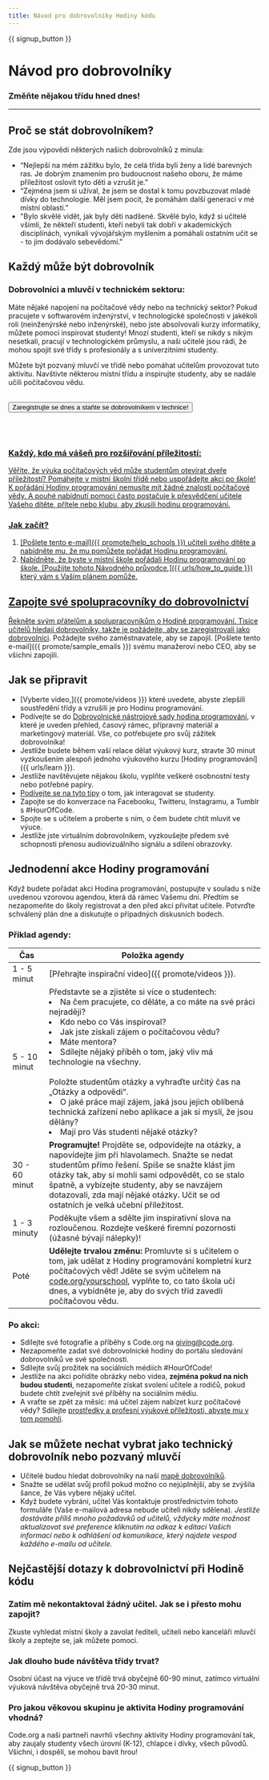 ```yaml
---
title: Návod pro dobrovolníky Hodiny kódu
---
```


{{ signup_button }}

# Návod pro dobrovolníky
### Změňte nějakou třídu hned dnes!

***

## Proč se stát dobrovolníkem?
Zde jsou výpovědi některých našich dobrovolníků z minula:

- “Nejlepší na mém zážitku bylo, že celá třída byli ženy a lidé barevných ras. Je dobrým znamením pro budoucnost našeho oboru, že máme příležitost oslovit tyto děti a vzrušit je.”
- “Zejména jsem si užíval, že jsem se dostal k tomu povzbuzovat mladé dívky do technologie. Měl jsem pocit, že pomáhám další generaci v mé místní oblasti.”
- "Bylo skvělé vidět, jak byly děti nadšené. Skvělé bylo, když si učitelé všimli, že někteří studenti, kteří nebyli tak dobří v akademických disciplínách, vynikali vývojářským myšlením a pomáhali ostatním učit se - to jim dodávalo sebevědomí."

## Každý může být dobrovolník
### Dobrovolníci a mluvčí v technickém sektoru:
Máte nějaké napojení na počítačové vědy nebo na technický sektor? Pokud pracujete v softwarovém inženýrství, v technologické společnosti v jakékoli roli (neinženýrské nebo inženýrské), nebo jste absolvovali kurzy informatiky, můžete pomoci inspirovat studenty! Mnozí studenti, kteří se nikdy s nikým nesetkali, pracují v technologickém průmyslu, a naši učitelé jsou rádi, že mohou spojit své třídy s profesionály a s univerzitními studenty.

Můžete být pozvaný mluvčí ve třídě nebo pomáhat učitelům provozovat tuto aktivitu. Navštivte některou místní třídu a inspirujte studenty, aby se nadále učili počítačovou vědu.
<br>
<br>

<a href="https://code.org/volunteer"><button>Zaregistrujte se dnes a staňte se dobrovolníkem v technice!</button>

<br>
<br>

### Každý, kdo má vášeň pro rozšiřování příležitostí:
Věříte, že výuka počítačových věd může studentům otevírat dveře příležitostí? Pomáhejte v místní školní třídě nebo uspořádejte akci po škole! K pořádání Hodiny programování nemusíte mít žádné znalosti počítačové vědy. A pouhé nabídnutí pomoci často postačuje k přesvědčení učitele Vašeho dítěte, přítele nebo klubu, aby zkusili hodinu programování.

### Jak začít?

1. [Pošlete tento e-mail]({{ promote/help_schools }}) učiteli svého dítěte a nabídněte mu, že mu pomůžete pořádat Hodinu programování.
2. Nabídněte, že byste v místní škole pořádali Hodinu programování po škole. [Použijte tohoto Návodného průvodce,]({{ urls/how_to_guide }}) který vám s Vaším plánem pomůže.

## Zapojte své spolupracovníky do dobrovolnictví
Řekněte svým přátelům a spolupracovníkům o Hodině programování. Tisíce učitelů hledají dobrovolníky, takže je požádejte, aby [se zaregistrovali jako dobrovolníci](https://code.org/volunteer). Požádejte svého zaměstnavatele, aby se zapojil. [Pošlete tento e-mail]({{ promote/sample_emails }}) svému manažerovi nebo CEO, aby se všichni zapojili.

## Jak se připravit
- [Vyberte video,]({{ promote/videos }}) které uvedete, abyste zlepšili soustředění třídy a vzrušili je pro Hodinu programování.
- Podívejte se do [Dobrovolnické nástrojové sady hodina programování,](/files/hoc-volunteer-toolkit.pdf) v které je uveden přehled, časový rámec, přípravný materiál a marketingový materiál. Vše, co potřebujete pro svůj zážitek dobrovolníka!
- Jestliže budete během vaší relace dělat výukový kurz, stravte 30 minut vyzkoušením alespoň jednoho výukového kurzu [Hodiny programování]({{ urls/learn }}).
- Jestliže navštěvujete nějakou školu, vyplňte veškeré osobnostní testy nebo potřebné papíry.
- [Podívejte se na tyto tipy](https://code.org/files/CSTT_Volunteers.pdf) o tom, jak interagovat se studenty.
- Zapojte se do konverzace na Facebooku, Twitteru, Instagramu, a Tumblr s #HourOfCode.
- Spojte se s učitelem a proberte s ním, o čem budete chtít mluvit ve výuce.
- Jestliže jste virtuálním dobrovolníkem, vyzkoušejte předem své schopnosti přenosu audiovizuálního signálu a sdílení obrazovky.

## Jednodenní akce Hodiny programování
Když budete pořádat akci Hodina programování, postupujte v souladu s níže uvedenou vzorovou agendou, která dá rámec Vašemu dni. Předtím se nezapomeňte do školy registrovat a den před akcí přivítat učitele. Potvrďte schválený plán dne a diskutujte o případných diskusních bodech.

### Příklad agendy:

| Čas           | Položka agendy                                                                                                                                                                                                                                                                                                                                                     |
| ------------- | ------------------------------------------------------------------------------------------------------------------------------------------------------------------------------------------------------------------------------------------------------------------------------------------------------------------------------------------------------------------ |
| 1 - 5 minut   | [Přehrajte inspirační video]({{ promote/videos }}).                                                                                                                                                                                                                                                                                                                |
| 5 - 10 minut  | Představte se a zjistěte si více o studentech: </ul><li>Na čem pracujete, co děláte, a co máte na své práci nejraději?</li><li>Kdo nebo co Vás inspiroval?</li><li>Jak jste získali zájem o počítačovou vědu?</li><li>Máte mentora?</li><li>Sdílejte nějaký příběh o tom, jaký vliv má technologie na všechny.</li><br>Položte studentům otázky a vyhraďte určitý čas na „Otázky a odpovědi“.</br> <li> O jaké práce mají zájem, jaká jsou jejich oblíbená technická zařízení nebo aplikace a jak si myslí, že jsou dělány? </li><li> Mají pro Vás studenti nějaké otázky?</ul> |
| 30 - 60 minut | **Programujte!** Projděte se, odpovídejte na otázky, a napovídejte jim při hlavolamech. Snažte se nedat studentům přímo řešení. Spíše se snažte klást jim otázky tak, aby si mohli sami odpovědět, co se stalo špatně, a vybízejte studenty, aby se navzájem dotazovali, zda mají nějaké otázky. Učit se od ostatních je velká učební příležitost.                 |
| 1 - 3 minuty  | Poděkujte všem a sdělte jim inspirativní slova na rozloučenou. Rozdejte veškeré firemní pozornosti (úžasné bývají nálepky)!                                                                                                                                                                                                                                        |
| Poté          | **Udělejte trvalou změnu:** Promluvte si s učitelem o tom, jak udělat z Hodiny programování kompletní kurz počítačových věd! Jděte se svým učitelem na [code.org/yourschool](https://code.org/yourschool), vyplňte to, co tato škola učí dnes, a vybídněte je, aby do svých tříd zavedli počítačovou vědu.                                                         |

### Po akci:
- Sdílejte své fotografie a příběhy s Code.org na giving@code.org.
- Nezapomeňte zadat své dobrovolnické hodiny do portálu sledování dobrovolníků ve své společnosti.
- Sdílejte svůj prožitek na sociálních médiích #HourOfCode!
- Jestliže na akci pořídíte obrázky nebo videa, **zejména pokud na nich budou studenti**, nezapomeňte získat svolení učitele a rodičů, pokud budete chtít zveřejnit své příběhy na sociálním médiu.
- A vraťte se zpět za měsíc: má učitel zájem nabízet kurz počítačové vědy? Sdílejte [prostředky a profesní výukové příležitosti, abyste mu v tom pomohli](https://code.org/yourschool).

## Jak se můžete nechat vybrat jako technický dobrovolník nebo pozvaný mluvčí
- Učitelé budou hledat dobrovolníky na naší [mapě dobrovolníků](https://code.org/volunteer/local).
- Snažte se udělat svůj profil pokud možno co nejúplnější, aby se zvýšila šance, že Vás vybere nějaký učitel.
- Když budete vybráni, učitel Vás kontaktuje prostřednictvím tohoto formuláře (Vaše e-mailová adresa nebude učiteli nikdy sdělena). *Jestliže dostáváte příliš mnoho požadavků od učitelů, vždycky máte možnost aktualizovat své preference kliknutím na odkaz k editaci Vašich informací nebo k odhlášení od komunikace, který najdete vespod každého e-mailu od učitele.*

## Nejčastější dotazy k dobrovolnictví při Hodině kódu

### Zatím mě nekontaktoval žádný učitel. Jak se i přesto mohu zapojit?
Zkuste vyhledat místní školy a zavolat řediteli, učiteli nebo kanceláři mluvčí školy a zeptejte se, jak můžete pomoci.

### Jak dlouho bude návštěva třídy trvat?
Osobní účast na výuce ve třídě trvá obyčejně 60-90 minut, zatímco virtuální výuková návštěva obyčejně trvá 20-30 minut.

### Pro jakou věkovou skupinu je aktivita Hodiny programování vhodná?
Code.org a naši partneři navrhli všechny aktivity Hodiny programování tak, aby zaujaly studenty všech úrovní (K-12), chlapce i dívky, všech původů. Všichni, i dospělí, se mohou bavit hrou!



{{ signup_button }}
